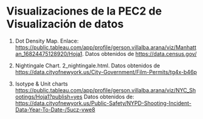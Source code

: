 # Visualizaciones de la PEC2 de Visualización de datos

1. Dot Density Map. Enlace: https://public.tableau.com/app/profile/gerson.villalba.arana/viz/Manhattan_16824475128920/Hoja1. 
Datos obtenidos de https://data.census.gov/

2. Nightingale Chart. 2_nightingale.html. 
Datos obtenidos de https://data.cityofnewyork.us/City-Government/Film-Permits/tg4x-b46p

3. Isotype & Unit charts https://public.tableau.com/app/profile/gerson.villalba.arana/viz/NYC_Shootings/Hoja1?publish=yes 
Datos obtenidos de: https://data.cityofnewyork.us/Public-Safety/NYPD-Shooting-Incident-Data-Year-To-Date-/5ucz-vwe8

